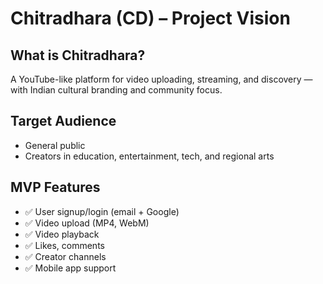 # Chitradhara (CD) – Project Vision

## What is Chitradhara?
A YouTube-like platform for video uploading, streaming, and discovery — with Indian cultural branding and community focus.

## Target Audience
- General public
- Creators in education, entertainment, tech, and regional arts

## MVP Features
- ✅ User signup/login (email + Google)
- ✅ Video upload (MP4, WebM)
- ✅ Video playback
- ✅ Likes, comments
- ✅ Creator channels
- ✅ Mobile app support

